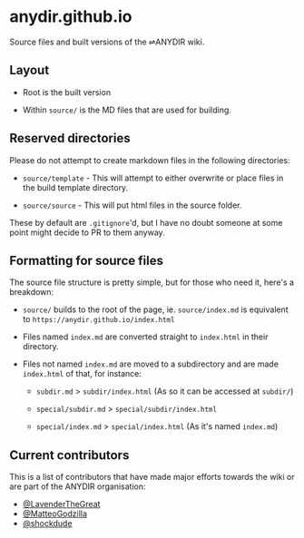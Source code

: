 # anydir.github.io
Source files and built versions of the ⇌ANYDIR wiki.

## Layout

* Root is the built version

* Within ``source/`` is the MD files that are used for building.

## Reserved directories

Please do not attempt to create markdown files in the following directories:

* ``source/template`` - This will attempt to either overwrite or place files in the build template directory.

* ``source/source`` - This will put html files in the source folder.

These by default are ``.gitignore``'d, but I have no doubt someone at some point might decide to PR to them anyway.

## Formatting for source files

The source file structure is pretty simple, but for those who need it, here's a breakdown:

* ``source/`` builds to the root of the page, ie. ``source/index.md`` is equivalent to ``https://anydir.github.io/index.html``

* Files named ``index.md`` are converted straight to ``index.html`` in their directory.

* Files not named ``index.md`` are moved to a subdirectory and are made ``index.html`` of that, for instance:

  * ``subdir.md`` > ``subdir/index.html`` (As so it can be accessed at ``subdir/``)
  
  * ``special/subdir.md`` > ``special/subdir/index.html``
  
  * ``special/index.md`` > ``special/index.html`` (As it's named ``index.md``)

## Current contributors

This is a list of contributors that have made major efforts towards the wiki or are part of the ANYDIR organisation:

* [@LavenderTheGreat](https://github.com/LavenderTheGreat)
* [@MatteoGodzilla](https://github.com/matteogodzilla)
* [@shockdude](https://github.com/shockdude)
